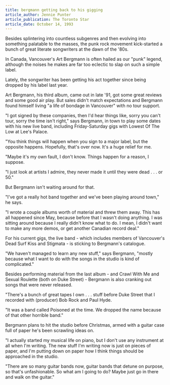 ```yaml
---
title: bergmann getting back to his gigging
article_author: Jennie Punter
article_publication: The Toronto Star
article_date: October 14, 1993
---
```

Besides splintering into countless subgenres and then evolving into something palatable to the masses, the punk rock movement kick-started a bunch of great literate songwriters at the dawn of the '80s.  
  
In Canada, Vancouver's Art Bergmann is often hailed as our "punk" legend, although the noises he makes are far too eclectic to slap on such a simple label.  
  
Lately, the songwriter has been getting his act together since being dropped by his label last year.  
  
Art Bergmann, his third album, came out in late '91, got some great reviews and some good air play. But sales didn't match expectations and Bergmann found himself living "a life of bondage in Vancouver" with no tour support.  
  
"I got signed by these companies, then I'd hear things like, sorry you can't tour, sorry the time isn't right," says Bergmann, in town to play some dates with his new live band, including Friday-Saturday gigs with Lowest Of The Low at Lee's Palace.  
  
"You think things will happen when you sign to a major label, but the opposite happens. Hopefully, that's over now. It's a huge relief for me.  
  
"Maybe it's my own fault, I don't know. Things happen for a reason, I suppose.  
  
"I just look at artists I admire, they never made it until they were dead . . . or 50."  
  
But Bergmann isn't waiting around for that.  
  
"I've got a really hot band together and we've been playing around town," he says.  
  
"I wrote a couple albums worth of material and threw them away. This has all happened since May, because before that I wasn't doing anything. I was sitting around because I really didn't know what to do. I mean, I didn't want to make any more demos, or get another Canadian record deal."  
  
For his current gigs, the live band - which includes members of Vancouver's Dead Surf Kiss and Stigmata - is sticking to Bergmann's catalogue.  
  
"We haven't managed to learn any new stuff," says Bergmann, "mostly because what I want to do with the songs in the studio is kind of complicated."  
  
Besides performing material from the last album - and Crawl With Me and Sexual Roulette (both on Duke Street) - Bergmann is also cranking out songs that were never released.  
  
"There's a bunch of great tapes I own . . . stuff before Duke Street that I recorded with (producer) Bob Rock and Paul Hyde.  
  
"It was a band called Poisoned at the time. We dropped the name because of that other horrible band."  
  
Bergmann plans to hit the studio before Christmas, armed with a guitar case full of paper he's been scrawling ideas on.  
  
"I actually started my musical life on piano, but I don't use any instrument at all when I'm writing. The new stuff I'm writing now is just on pieces of paper, and I'm putting down on paper how I think things should be approached in the studio.  
  
"There are so many guitar bands now, guitar bands that detune on purpose, so that's unfashionable. So what am I going to do? Maybe just go in there and walk on the guitar."  
